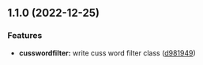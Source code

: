 

## 1.1.0 (2022-12-25)


### Features

* **cusswordfilter:** write cuss word filter class ([d981949](https://github.com/Kwonkunkun/cuss-word-filter-ko/commit/d981949e6a4dcb535e5d9012f3863e44860bb3b2))